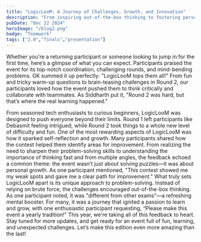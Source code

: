 ```yaml
---
title: "LogicLooM: A Journey of Challenges, Growth, and Innovation"
description: "From inspiring out-of-the-box thinking to fostering personal growth, LogicLooM captivated participants with its mind-bending rounds. Join us next year for more learning, fun, and unforgettable experiences!"
pubDate: "Dec 22 2024"
heroImage: "/blog2.png"
badge: "Teamwork"
tags: ["2.0","finals","presentation"]
---
```


Whether you're a returning participant or someone looking to jump in for the first time, here’s a glimpse of what you can expect.
Participants praised the event for its top-notch coordination, challenging rounds, and mind-bending problems. GK summed it up perfectly: "LogicLooM tops them all!"
From fun and tricky warm-up questions to brain-teasing challenges in Round 2, our participants loved how the event pushed them to think critically and collaborate with teammates. As Siddharth put it, "Round 2 was hard, but that’s where the real learning happened."

From seasoned tech enthusiasts to curious beginners, LogicLooM was designed to push everyone beyond their limits. Round 1 left participants like Debasmit feeling intrigued, while Round 2 took things to a whole new level of difficulty and fun. One of the most rewarding aspects of LogicLooM was how it sparked self-reflection and growth. Many participants shared how the contest helped them identify areas for improvement. From realizing the need to sharpen their problem-solving skills to understanding the importance of thinking fast and from multiple angles, the feedback echoed a common theme: the event wasn’t just about solving puzzles—it was about personal growth. As one participant mentioned, "This contest showed me my weak spots and gave me a clear path for improvement."
What truly sets LogicLooM apart is its unique approach to problem-solving. Instead of relying on brute force, the challenges encouraged out-of-the-box thinking. As one participant noted, it was "different from other exams"—a refreshing mental booster. For many, it was a journey that ignited a passion to learn and grow, with one enthusiastic participant requesting, “Please make this event a yearly tradition!"
This year, we're taking all of this feedback to heart. Stay tuned for more updates, and get ready for an event full of fun, learning, and unexpected challenges. Let’s make this edition even more amazing than the last!
